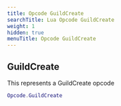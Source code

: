 ```yaml
---
title: Opcode GuildCreate
searchTitle: Lua Opcode GuildCreate
weight: 1
hidden: true
menuTitle: Opcode GuildCreate
---
```

## GuildCreate

This represents a GuildCreate opcode
```lua
Opcode.GuildCreate
```